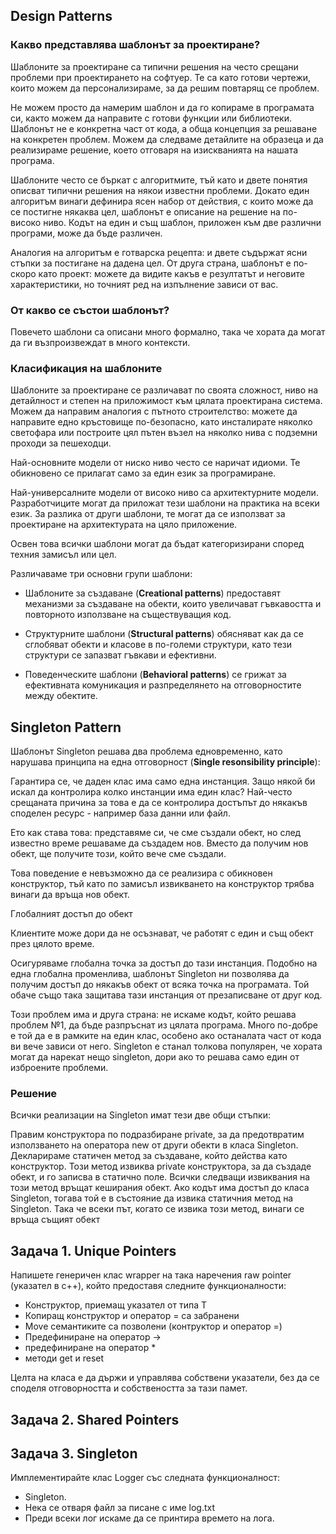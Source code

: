 ## Design Patterns

### Какво представлява шаблонът за проектиране?

Шаблоните за проектиране са типични решения на често срещани проблеми при проектирането на софтуер. Те са като готови чертежи, които можем да персонализираме, за да решим повтарящ се проблем.

Не можем просто да намерим шаблон и да го копираме в програмата си, както можем да направите с готови функции или библиотеки. Шаблонът не е конкретна част от кода, а обща концепция за решаване на конкретен проблем. Можем да следваме детайлите на образеца и да реализираме решение, което отговаря на изискванията на нашата програма.

Шаблоните често се бъркат с алгоритмите, тъй като и двете понятия описват типични решения на някои известни проблеми. Докато един алгоритъм винаги дефинира ясен набор от действия, с които може да се постигне някаква цел, шаблонът е описание на решение на по-високо ниво. Кодът на един и същ шаблон, приложен към две различни програми, може да бъде различен.

Аналогия на алгоритъм е готварска рецепта: и двете съдържат ясни стъпки за постигане на дадена цел. От друга страна, шаблонът е по-скоро като проект: можете да видите какъв е резултатът и неговите характеристики, но точният ред на изпълнение зависи от вас.

### От какво се състои шаблонът?

Повечето шаблони са описани много формално, така че хората да могат да ги възпроизвеждат в много контексти.

### Класификация на шаблоните

Шаблоните за проектиране се различават по своята сложност, ниво на детайлност и степен на приложимост към цялата проектирана система. Можем да направим аналогия с пътното строителство: можете да направите едно кръстовище по-безопасно, като инсталирате няколко светофара или построите цял пътен възел на няколко нива с подземни проходи за пешеходци.

Най-основните модели от ниско ниво често се наричат идиоми. Те обикновено се прилагат само за един език за програмиране.

Най-универсалните модели от високо ниво са архитектурните модели. Разработчиците могат да приложат тези шаблони на практика на всеки език. За разлика от други шаблони, те могат да се използват за проектиране на архитектурата на цяло приложение.

Освен това всички шаблони могат да бъдат категоризирани според техния замисъл или цел.

Различаваме три основни групи шаблони:

- Шаблоните за създаване (**Creational patterns**) предоставят механизми за създаване на обекти, които увеличават гъвкавостта и повторното използване на съществуващия код.

- Структурните шаблони (**Structural patterns**) обясняват как да се сглобяват обекти и класове в по-големи структури, като тези структури се запазват гъвкави и ефективни.

- Поведенческите шаблони (**Behavioral patterns**) се грижат за ефективната комуникация и разпределянето на отговорностите между обектите.

## Singleton Pattern

Шаблонът Singleton решава два проблема едновременно, като нарушава принципа на една отговорност (**Single resonsibility principle**):

Гарантира се, че даден клас има само една инстанция. Защо някой би искал да контролира колко инстанции има един клас? Най-често срещаната причина за това е да се контролира достъпът до някакъв споделен ресурс - например база данни или файл.

Ето как става това: представяме си, че сме създали обект, но след известно време решаваме да създадем нов. Вместо да получим нов обект, ще получите този, който вече сме създали.

Това поведение е невъзможно да се реализира с обикновен конструктор, тъй като по замисъл извикването на конструктор трябва винаги да връща нов обект.

Глобалният достъп до обект

Клиентите може дори да не осъзнават, че работят с един и същ обект през цялото време.

Осигуряваме глобална точка за достъп до тази инстанция.
Подобно на една глобална променлива, шаблонът Singleton ни позволява да получим достъп до някакъв обект от всяка точка на програмата. Той обаче също така защитава тази инстанция от презаписване от друг код.

Този проблем има и друга страна: не искаме кодът, който решава проблем №1, да бъде разпръснат из цялата програма. Много по-добре е той да е в рамките на един клас, особено ако останалата част от кода ви вече зависи от него.
Singleton е станал толкова популярен, че хората могат да нарекат нещо singleton, дори ако то решава само един от изброените проблеми.

### Решение

Всички реализации на Singleton имат тези две общи стъпки:

Правим конструктора по подразбиране private, за да предотвратим използването на оператора new от други обекти в класа Singleton.
Декларираме статичен метод за създаване, който действа като конструктор. Този метод извиква private конструктора, за да създаде обект, и го записва в статично поле. Всички следващи извиквания на този метод връщат кеширания обект.
Ако кодът има достъп до класа Singleton, тогава той е в състояние да извика статичния метод на Singleton. Така че всеки път, когато се извика този метод, винаги се връща същият обект

## Задача 1. Unique Pointers

Напишете генеричен клас wrapper на така наречения raw pointer (указател в c++), който предоставя следните функционалности:

- Конструктор, приемащ указател от типа T
- Копиращ конструктор и оператор = са забранени
- Move семантиките са позволени (контруктор и оператор =)
- Предефиниране на оператор ->
- предефиниране на оператор \*
- методи get и reset

Целта на класа е да държи и управлява собствени указатели, без да се споделя отговорността и собствеността за тази памет.

## Задача 2. Shared Pointers

## Задача 3. Singleton

Имплементирайте клас Logger със следната функционалност:

- Singleton.
- Нека се отваря файл за писане с име log.txt
- Преди всеки лог искаме да се принтира времето на лога.
